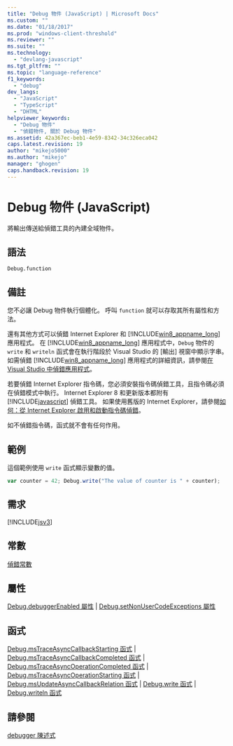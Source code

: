 ```yaml
---
title: "Debug 物件 (JavaScript) | Microsoft Docs"
ms.custom: ""
ms.date: "01/18/2017"
ms.prod: "windows-client-threshold"
ms.reviewer: ""
ms.suite: ""
ms.technology: 
  - "devlang-javascript"
ms.tgt_pltfrm: ""
ms.topic: "language-reference"
f1_keywords: 
  - "debug"
dev_langs: 
  - "JavaScript"
  - "TypeScript"
  - "DHTML"
helpviewer_keywords: 
  - "Debug 物件"
  - "偵錯物件, 關於 Debug 物件"
ms.assetid: 42a367ec-beb1-4e59-8342-34c326eca042
caps.latest.revision: 19
author: "mikejo5000"
ms.author: "mikejo"
manager: "ghogen"
caps.handback.revision: 19
---
```

# Debug 物件 (JavaScript)
將輸出傳送給偵錯工具的內建全域物件。  
  
## 語法  
  
```  
Debug.function  
```  
  
## 備註  
 您不必讓 Debug 物件執行個體化。 呼叫 `function` 就可以存取其所有屬性和方法。  
  
 還有其他方式可以偵錯 Internet Explorer 和 [!INCLUDE[win8_appname_long](../../javascript/includes/win8-appname-long-md.md)] 應用程式。 在 [!INCLUDE[win8_appname_long](../../javascript/includes/win8-appname-long-md.md)] 應用程式中，`Debug` 物件的 `write` 和 `writeln` 函式會在執行階段於 Visual Studio 的 \[輸出\] 視窗中顯示字串。 如需偵錯 [!INCLUDE[win8_appname_long](../../javascript/includes/win8-appname-long-md.md)] 應用程式的詳細資訊，請參閱[在 Visual Studio 中偵錯應用程式](~/debugger/debug-store-apps-in-visual-studio.md)。  
  
 若要偵錯 Internet Explorer 指令碼，您必須安裝指令碼偵錯工具，且指令碼必須在偵錯模式中執行。 Internet Explorer 8 和更新版本都附有 [!INCLUDE[javascript](../../javascript/includes/javascript-md.md)] 偵錯工具。 如果使用舊版的 Internet Explorer，請參閱[如何：從 Internet Explorer 啟用和啟動指令碼偵錯](http://go.microsoft.com/fwlink/?LinkId=133801)。  
  
 如不偵錯指令碼，函式就不會有任何作用。  
  
## 範例  
 這個範例使用 `write` 函式顯示變數的值。  
  
```javascript  
var counter = 42; Debug.write("The value of counter is " + counter);  
```  
  
## 需求  
 [!INCLUDE[jsv3](../../javascript/reference/includes/jsv3-md.md)]  
  
## 常數  
 [偵錯常數](../../javascript/reference/debug-constants.md)  
  
## 屬性  
 [Debug.debuggerEnabled 屬性](../../javascript/reference/debug-debuggerenabled-property.md) &#124; [Debug.setNonUserCodeExceptions 屬性](../../javascript/reference/debug-setnonusercodeexceptions-property.md)  
  
## 函式  
 [Debug.msTraceAsyncCallbackStarting 函式](../../javascript/reference/debug-mstraceasynccallbackstarting-function.md) &#124; [Debug.msTraceAsyncCallbackCompleted 函式](../../javascript/reference/debug-mstraceasynccallbackcompleted-function.md) &#124; [Debug.msTraceAsyncOperationCompleted 函式](../../javascript/reference/debug-mstraceasyncoperationcompleted-function.md) &#124; [Debug.msTraceAsyncOperationStarting 函式](../../javascript/reference/debug-mstraceasyncoperationstarting-function.md) &#124; [Debug.msUpdateAsyncCallbackRelation 函式](../../javascript/reference/debug-msupdateasynccallbackrelation-function.md) &#124; [Debug.write 函式](../../javascript/reference/debug-write-function-javascript.md) &#124; [Debug.writeln 函式](../../javascript/reference/debug-writeln-function-javascript.md)  
  
## 請參閱  
 [debugger 陳述式](../../javascript/reference/debugger-statement-javascript.md)